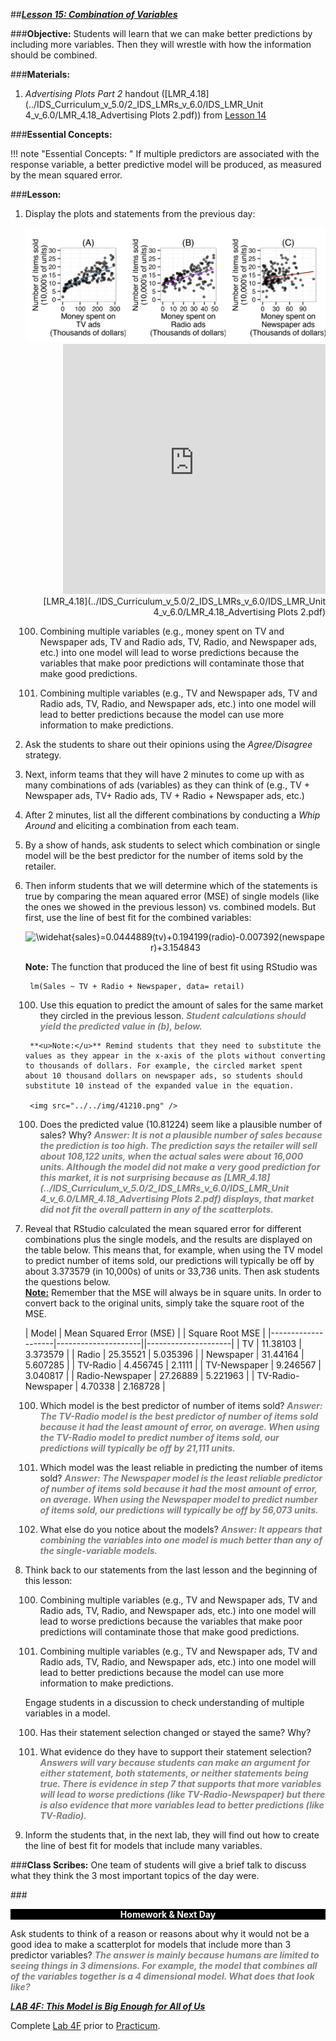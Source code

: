 ##***<u>Lesson 15: Combination of Variables</u>***

###**Objective:**
Students will learn that we can make better predictions by including more variables. Then they will wrestle
with how the information should be combined.

###**Materials:**
1. *Advertising Plots Part 2* handout ([LMR_4.18](../IDS_Curriculum_v_5.0/2_IDS_LMRs_v_6.0/IDS_LMR_Unit 4_v_6.0/LMR_4.18_Advertising Plots 2.pdf)) from [Lesson 14](lesson14.md)

###**Essential Concepts:**

!!! note "Essential Concepts: " 
    If multiple predictors are associated with the response variable, a better predictive model will be produced, as measured by the mean squared error.

###**Lesson:**
1. Display the plots and statements from the previous day:

    <img src="../../img/41212.png" />    

    <div align="right"><iframe src="https://docs.google.com/viewerng/viewer?url=https://curriculum.idsucla.org/IDS_Curriculum_v_5.0/2_IDS_LMRs_v_6.0/IDS_LMR_Unit 4_v_6.0/LMR_4.18_Advertising Plots 2.pdf&embedded=true" style=" width:420px;height:400px;" frameborder="0"></iframe><br>[LMR_4.18](../IDS_Curriculum_v_5.0/2_IDS_LMRs_v_6.0/IDS_LMR_Unit 4_v_6.0/LMR_4.18_Advertising Plots 2.pdf)</div>

    100. Combining multiple variables (e.g., money spent on TV and Newspaper ads, TV and
    Radio ads, TV, Radio, and Newspaper ads, etc.) into one model will lead to worse
    predictions because the variables that make poor predictions will contaminate those that
    make good predictions.

    100. Combining multiple variables (e.g., TV and Newspaper ads, TV and Radio ads, TV,
    Radio, and Newspaper ads, etc.) into one model will lead to better predictions because
    the model can use more information to make predictions.

2. Ask the students to share out their opinions using the *Agree/Disagree* strategy.

3. Next, inform teams that they will have 2 minutes to come up with as many combinations of ads (variables) as they can think of (e.g., TV + Newspaper ads, TV+ Radio ads, TV + Radio +
Newspaper ads, etc.)

4. After 2 minutes, list all the different combinations by conducting a *Whip Around* and eliciting a combination from each team.

5. By a show of hands, ask students to select which combination or single model will be the best predictor for the number of items sold by the retailer.

6. Then inform students that we will determine which of the statements is true by comparing the mean aquared error (MSE) of single models (like the ones we showed in the previous lesson) vs. combined models. But first, use the line of best fit for the combined variables:

    <center><img src="https://latex.codecogs.com/gif.latex?\widehat{sales}=0.044889(tv)&plus;0.194199(radio)-0.007392(newspaper)&plus;3.154843" title="\widehat{sales}=0.0444889(tv)+0.194199(radio)-0.007392(newspaper)+3.154843" /></center>

    **Note:** The function that produced the line of best fit using RStudio was

        lm(Sales ~ TV + Radio + Newspaper, data= retail)

    100. Use this equation to predict the amount of sales for the same market they circled in the previous lesson. <span style="color:grey">***Student calculations should yield the predicted value in (b), below.***</span>
    
        **<u>Note:</u>** Remind students that they need to substitute the values as they appear in the x-axis of the plots without converting to thousands of dollars. For example, the circled market spent about 10 thousand dollars on newspaper ads, so students should substitute 10 instead of the expanded value in the equation.

        <img src="../../img/41210.png" />

    100. Does the predicted value (10.81224) seem like a plausible number of sales? Why? <span style="color:grey">***Answer: It is not a plausible number of sales because the prediction is too high. The prediction says the retailer will sell about 108,122 units, when the actual sales were about 16,000 units. Although the model did not make a very good prediction for this market, it is not surprising because as [LMR_4.18](../IDS_Curriculum_v_5.0/2_IDS_LMRs_v_6.0/IDS_LMR_Unit 4_v_6.0/LMR_4.18_Advertising Plots 2.pdf) displays, that market did not fit the overall pattern in any of the scatterplots.***</span>

7. Reveal that RStudio calculated the mean squared error for different combinations plus the single models, and the results are displayed on the table below. This means that, for example, when using the TV model to predict number of items sold, our predictions will typically be off by about 3.373579 (in 10,000s) of units or 33,736 units. Then ask students the questions below. <br>**<u>Note:</u>** Remember that the MSE will always be in square units. In order to convert back to the original units, simply take the square root of the MSE.

    | Model | Mean Squared Error (MSE) | | Square Root MSE |
    |--------------------|---------------------||---------------------|
    | TV | 11.38103 | 3.373579 |
    | Radio | 25.35521 | 5.035396 |
    | Newspaper | 31.44164 | 5.607285 |
    | TV-Radio | 4.456745 | 2.1111 |
    | TV-Newspaper | 9.246567 | 3.040817 |
    | Radio-Newspaper | 27.26889 | 5.221963 |
    | TV-Radio-Newspaper | 4.70338 | 2.168728 |

    100. Which model is the best predictor of number of items sold? <span style="color:grey">***Answer: The TV-Radio model is the best predictor of number of items sold because it had the least amount of error, on average. When using the TV-Radio model to predict number of items sold, our predictions will typically be off by 21,111 units.***</span>

    100. Which model was the least reliable in predicting the number of items sold? <span style="color:grey">***Answer: The Newspaper model is the least reliable predictor of number of items sold because it had the most amount of error, on average. When using the Newspaper model to predict number of items sold, our predictions will typically be off by 56,073 units.***</span>

    100. What else do you notice about the models? <span style="color:grey">***Answer: It appears that combining the variables into one model is much better than any of the single-variable models.***</span>

8. Think back to our statements from the last lesson and the beginning of this lesson:

    100. Combining multiple variables (e.g., TV and Newspaper ads, TV and Radio ads, TV,
    Radio, and Newspaper ads, etc.) into one model will lead to worse predictions because
    the variables that make poor predictions will contaminate those that make good
    predictions.

    100. Combining multiple variables (e.g., TV and Newspaper ads, TV and Radio ads, TV,
    Radio, and Newspaper ads, etc.) into one model will lead to better predictions because
    the model can use more information to make predictions.

    Engage students in a discussion to check understanding of multiple variables in a model.

    100. Has their statement selection changed or stayed the same? Why?

    100. What evidence do they have to support their statement selection? <span style="color:grey">***Answers will vary because students can make an argument for either statement, both statements, or neither statements being true. There is evidence in step 7 that supports that more variables will lead to worse predictions (like TV-Radio-Newspaper) but there is also evidence that more variables lead to better predictions (like TV-Radio).***</span>

9. Inform the students that, in the next lab, they will find out how to create the line of best fit for models that include many variables.

###**Class Scribes:**
One team of students will give a brief talk to discuss what they think the 3 most important topics of the day were.

###<p style="background: black; color: white; text-align: center;">**Homework & Next Day**</p>
Ask students to think of a reason or reasons about why it would not be a good idea to make a scatterplot for models that include more than 3 predictor variables? <span style="color:grey">***The answer is mainly because humans are limited to seeing things in 3 dimensions. For example, the model that combines all of the variables together is a 4 dimensional model. What does that look like?***</span>

[<u>***LAB 4F: This Model is Big Enough for All of Us***</u>](lab4f.md)

Complete [Lab 4F](lab4f.md) prior to [Practicum](practicum1.md).